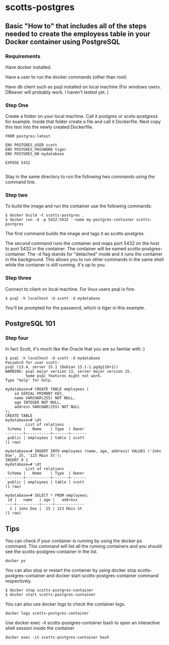 # scotts-postgres

## Basic "How to" that includes all of the steps needed to create the employess table in your Docker container using PostgreSQL


### Requirements

Have docker installed.

Have a user to run the docker commands (other than root)

Have db client such as psql installed on local machine (For windows users. DBeaver will probably work. I haven't tested yet. )

### Step One
Create a folder on your local machine. Call it postgres or scots-postgress for example. 
Inside that folder create a file and call it Dockerfile. Next copy this text into the newly created Dockerfile.

```
FROM postgres:latest

ENV POSTGRES_USER scott
ENV POSTGRES_PASSWORD tiger
ENV POSTGRES_DB mydatabase

EXPOSE 5432


```
Stay in the same directory to run the following two commands using the command line. 

### Step two

To build the image and run the container use the following commands:

```
$ docker build -t scotts-postgres .
$ docker run -d -p 5432:5432 --name my-postgres-container scotts-postgres
```


The first command builds the image and tags it as scotts-postgres.

The second command runs the container and maps port 5432 on the host to port 5432 in the container. The container will be named scotts-postgres-container. The -d flag stands for "detached" mode and it runs the container in the background. This allows you to run other commands in the same shell while the container is still running. It's up to you.

### Step three
Connect to client on local machine. For linux users psql is fine.


```
$ psql -h localhost -U scott -d mydatabase
```

You'll be prompted for the password, which is tiger in this example.

## PostgreSQL 101

### Step four
In fact Scott, it's much like the Oracle that you are so familar with :)

```
$ psql -h localhost -U scott -d mydatabase
Password for user scott:
psql (13.4, server 15.1 (Debian 15.1-1.pgdg110+1))
WARNING: psql major version 13, server major version 15.
         Some psql features might not work.
Type "help" for help.

mydatabase=# CREATE TABLE employees (
    id SERIAL PRIMARY KEY,
    name VARCHAR(255) NOT NULL,
    age INTEGER NOT NULL,
    address VARCHAR(255) NOT NULL
);
CREATE TABLE
mydatabase=# \dt
         List of relations
 Schema |   Name    | Type  | Owner
--------+-----------+-------+-------
 public | employees | table | scott
(1 row)

mydatabase=# INSERT INTO employees (name, age, address) VALUES ('John Doe', 25, '123 Main St');
INSERT 0 1
mydatabase=# \dt
         List of relations
 Schema |   Name    | Type  | Owner
--------+-----------+-------+-------
 public | employees | table | scott
(1 row)

mydatabase=# SELECT * FROM employees;
 id |   name   | age |   address
----+----------+-----+-------------
  1 | John Doe |  25 | 123 Main St
(1 row)

```


## Tips 

You can check if your container is running by using the docker ps command. This command will list all the running containers and you should see the scotts-postgres-container in the list.

```
docker ps
```

You can also stop or restart the container by using docker stop scotts-postgres-container and docker start scotts-postgres-container command respectively.

```
$ docker stop scotts-postgres-container
$ docker start scotts-postgres-container
```

You can also use docker logs to check the container logs.

```
docker logs scotts-postgres-container
```

Use docker exec -it scotts-postgres-container bash to open an interactive shell session inside the container

```
docker exec -it scotts-postgres-container bash
```

